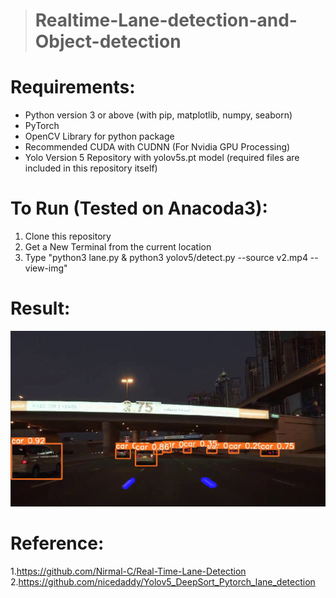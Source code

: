 ># Realtime-Lane-detection-and-Object-detection

# Requirements:

* Python version 3 or above (with pip, matplotlib, numpy, seaborn)
* PyTorch
* OpenCV Library for python package
* Recommended CUDA with CUDNN (For Nvidia GPU Processing)
* Yolo Version 5 Repository with yolov5s.pt model (required files are included in this repository itself) 

# To Run (Tested on Anacoda3):

1. Clone this repository
2. Get a New Terminal from the current location
3. Type "python3 lane.py & python3 yolov5/detect.py --source v2.mp4 --view-img"

# Result:

![Screenshot 1](results/img_test.png)

# Reference:
1.https://github.com/Nirmal-C/Real-Time-Lane-Detection
2.https://github.com/nicedaddy/Yolov5_DeepSort_Pytorch_lane_detection


